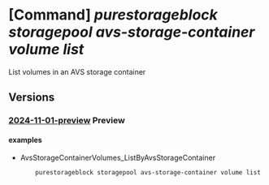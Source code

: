 # [Command] _purestorageblock storagepool avs-storage-container volume list_

List volumes in an AVS storage container

## Versions

### [2024-11-01-preview](/Resources/mgmt-plane/L3N1YnNjcmlwdGlvbnMve30vcmVzb3VyY2Vncm91cHMve30vcHJvdmlkZXJzL3B1cmVzdG9yYWdlLmJsb2NrL3N0b3JhZ2Vwb29scy97fS9hdnNzdG9yYWdlY29udGFpbmVycy97fS92b2x1bWVz/2024-11-01-preview.xml) **Preview**

<!-- mgmt-plane /subscriptions/{}/resourcegroups/{}/providers/purestorage.block/storagepools/{}/avsstoragecontainers/{}/volumes 2024-11-01-preview -->

#### examples

- AvsStorageContainerVolumes_ListByAvsStorageContainer
    ```bash
        purestorageblock storagepool avs-storage-container volume list --resource-group rgpurestorage --storage-pool-name storagePoolname --storage-container-name name
    ```
